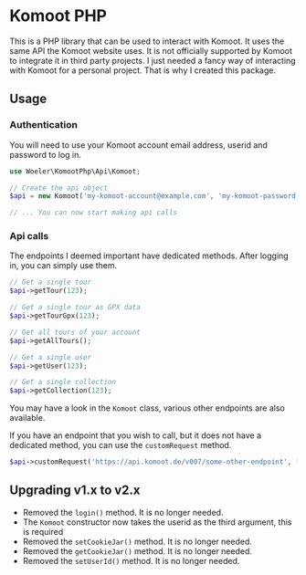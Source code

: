 # Komoot PHP
This is a PHP library that can be used to interact with Komoot. It uses the same API the Komoot website uses. It is not officially supported by Komoot to integrate it in third party projects. I just needed a fancy way of interacting with Komoot for a personal project. That is why I created this package.

## Usage

### Authentication

You will need to use your Komoot account email address, userid and password to log in.
```php
use Woeler\KomootPhp\Api\Komoot;

// Create the api object
$api = new Komoot('my-komoot-account@example.com', 'my-komoot-password', 1234); // Replace 1234 with your userid

// ... You can now start making api calls
```

### Api calls

The endpoints I deemed important have dedicated methods. After logging in, you can simply use them.
```php
// Get a single tour
$api->getTour(123);

// Get a single tour as GPX data
$api->getTourGpx(123);

// Get all tours of your account
$api->getAllTours();

// Get a single user
$api->getUser(123);

// Get a single collection
$api->getCollection(123);
```

You may have a look in the `Komoot` class, various other endpoints are also available.

If you have an endpoint that you wish to call, but it does not have a dedicated method, you can use the `customRequest` method.
```php
$api->customRequest('https://api.komoot.de/v007/some-other-endpoint', [], 'GET');
```

## Upgrading v1.x to v2.x

- Removed the `login()` method. It is no longer needed.
- The `Komoot` constructor now takes the userid as the third argument, this is required
- Removed the `setCookieJar()` method. It is no longer needed.
- Removed the `getCookieJar()` method. It is no longer needed.
- Removed the `setUserId()` method. It is no longer needed.
